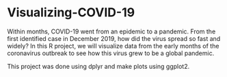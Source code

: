 # Visualizing-COVID-19
Within months, COVID-19 went from an epidemic to a pandemic. 
From the first identified case in December 2019, how did the virus spread so fast and widely? 
In this R project, we will visualize data from the early months of the coronavirus outbreak to see how this virus grew to be a global pandemic.

This project was done using dplyr and make plots using ggplot2.
